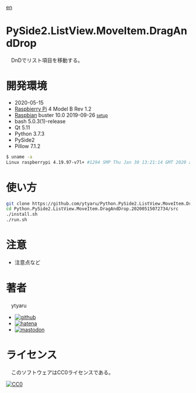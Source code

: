[en](./README.md)

# PySide2.ListView.MoveItem.DragAndDrop

　DnDでリスト項目を移動する。

# 開発環境

* <time datetime="2020-05-15T07:27:16+0900">2020-05-15</time>
* [Raspbierry Pi](https://ja.wikipedia.org/wiki/Raspberry_Pi) 4 Model B Rev 1.2
* [Raspbian](https://ja.wikipedia.org/wiki/Raspbian) buster 10.0 2019-09-26 <small>[setup](http://ytyaru.hatenablog.com/entry/2019/12/25/222222)</small>
* bash 5.0.3(1)-release
* Qt 5.11
* Python 3.7.3
* PySide2
* Pillow 7.1.2

```sh
$ uname -a
Linux raspberrypi 4.19.97-v7l+ #1294 SMP Thu Jan 30 13:21:14 GMT 2020 armv7l GNU/Linux
```

# 使い方

```sh
git clone https://github.com/ytyaru/Python.PySide2.ListView.MoveItem.DragAndDrop.20200515072734
cd Python.PySide2.ListView.MoveItem.DragAndDrop.20200515072734/src
./install.sh
./run.sh
```

# 注意

* 注意点など

# 著者

　ytyaru

* [![github](http://www.google.com/s2/favicons?domain=github.com)](https://github.com/ytyaru "github")
* [![hatena](http://www.google.com/s2/favicons?domain=www.hatena.ne.jp)](http://ytyaru.hatenablog.com/ytyaru "hatena")
* [![mastodon](http://www.google.com/s2/favicons?domain=mstdn.jp)](https://mstdn.jp/web/accounts/233143 "mastdon")

# ライセンス

　このソフトウェアはCC0ライセンスである。

[![CC0](http://i.creativecommons.org/p/zero/1.0/88x31.png "CC0")](http://creativecommons.org/publicdomain/zero/1.0/deed.ja)

